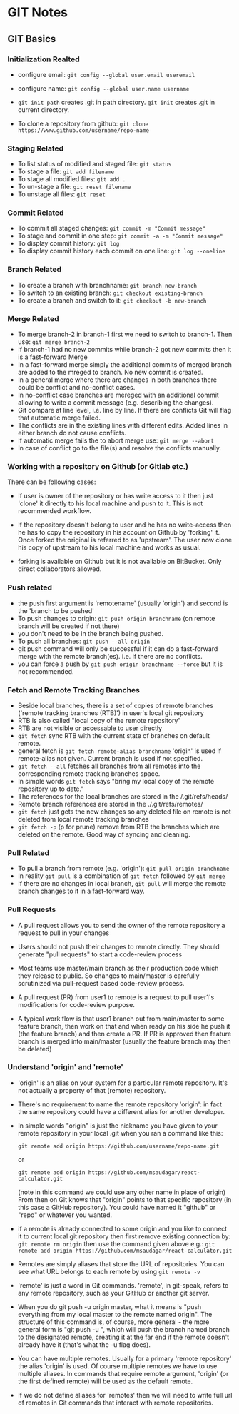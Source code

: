 # GIT Notes

## GIT Basics

### Initialization Realted

- configure email: `git config --global user.email useremail`
- configure name: `git config --global user.name username`

- `git init path` creates .git in path directory. `git init` creates .git in current directory.
- To clone a repository from github: `git clone https://www.github.com/username/repo-name`

### Staging Related

- To list status of modified and staged file: `git status`
- To stage a file: `git add filename`
- To stage all modified files: `git add .`
- To un-stage a file: `git reset filename`
- To unstage all files: `git reset`

### Commit Related

- To commit all staged changes: `git commit -m "Commit message"`
- To stage and commit in one step: `git commit -a -m "Commit message"`
- To display commit history: `git log`
- To display commit history each commit on one line: `git log --oneline`

### Branch Related

- To create a branch with branchname: `git branch new-branch`
- To switch to an existing branch: `git checkout existing-branch`
- To create a branch and switch to it: `git checkout -b new-branch`

### Merge Related

- To merge branch-2 in branch-1 first we need to switch to branch-1. Then use: `git merge branch-2`
- If branch-1 had no new commits while branch-2 got new commits then it is a fast-forward Merge
- In a fast-forward merge simply the additional commits of merged branch are added to the mreged to branch. No new commit is created.
- In a general merge where there are changes in both branches there could be conflict and no-conflict cases.
- In no-conflict case branches are mereged with an additional commit allowing to write a commit message (e.g. describing the changes).
- Git compare at line level, i.e. line by line. If there are conflicts Git will flag that automatic merge failed.
- The conflicts are in the existing lines with different edits. Added lines in either branch do not cause conflicts.
- If automatic merge fails the to abort merge use: `git merge --abort`
- In case of conflict go to the file(s) and resolve the conflicts manually.

### Working with a repository on Github (or Gitlab etc.)

There can be following cases:

- If user is owner of the repository or has write access to it then just 'clone' it directly to his local machine and push to it. This is not recommended workflow.

- If the repository doesn't belong to user and he has no write-access then he has to copy the repository in his account on Github by 'forking' it. Once forked the original is referred to as 'upstream'. The user now clone his copy of upstream to his local machine and works as usual.
- forking is available on Github but it is not available on BitBucket. Only direct collaborators allowed.

### Push related

- the push first argument is 'remotename' (usually 'origin') and second is the 'branch to be pushed'
- To push changes to origin: `git push origin branchname` (on remote branch will be created if not there)
- you don't need to be in the branch being pushed.
- To push all branches: `git push --all origin`
- git push command will only be successful if it can do a fast-forward merge with the remote branch(es). i.e. if there are no conflicts.
- you can force a push by `git push origin branchname --force` but it is not recommended.

### Fetch and Remote Tracking Branches

- Beside local branches, there is a set of copies of remote branches ('remote tracking branches (RTB)') in user's local git repository
- RTB is also called "local copy of the remote repository"
- RTB are not visible or accessable to user directly
- `git fetch` sync RTB with the current state of branches on default remote.
- general fetch is `git fetch remote-alias branchname` 'origin' is used if remote-alias not given. Current branch is used if not specified.
- `git fetch --all` fetches all branches from all remotes into the corresponding remote tracking branches space.
- In simple words `git fetch` says "bring my local copy of the remote repository up to date."
- The references for the local branches are stored in the /.git/refs/heads/
- Remote branch references are stored in the ./.git/refs/remotes/
- `git fetch` just gets the new changes so any deleted file on remote is not deleted from local remote tracking branches
- `git fetch -p` (p for prune) remove from RTB the branches which are deleted on the remote. Good way of syncing and cleaning.

### Pull Related

- To pull a branch from remote (e.g. 'origin'): `git pull origin branchname`
- In reality `git pull` is a combination of `git fetch` followed by `git merge`
- If there are no changes in local branch, `git pull` will merge the remote branch changes to it in a fast-forward way.

### Pull Requests

- A pull request allows you to send the owner of the remote repository a request to pull in your changes
- Users should not push their changes to remote directly. They should generate "pull requests" to start a code-review process
- Most teams use master/main branch as their production code which they release to public. So changes to main/master is carefully scrutinized via pull-request based code-review process.
- A pull request (PR) from user1 to remote is a request to pull user1's modifications for code-review purpose.

- A typical work flow is that user1 branch out from main/master to some feature branch, then work on that and when ready on his side he push it (the feature branch) and then create a PR. If PR is approved then feature branch is merged into main/master (usually the feature branch may then be deleted)

### Understand 'origin' and 'remote'

- 'origin' is an alias on your system for a particular remote repository. It's not actually a property of that (remote) repository.

- There's no requirement to name the remote repository 'origin': in fact the same repository could have a different alias for another developer.

- In simple words "origin" is just the nickname you have given to your remote repository in your local .git when you ran a command like this:

  `git remote add origin https://github.com/username/repo-name.git`

  or

  `git remote add origin https://github.com/msaudagar/react-calculator.git`

  (note in this command we could use any other name in place of origin)
  From then on Git knows that "origin" points to that specific repository (in this case a GitHub repository). You could have named it "github" or "repo" or whatever you wanted.

- if a remote is already connected to some origin and you like to connect it to current local git repository then first remove existing connection by:
  `git remote rm origin`
  then use the command given above e.g.:
  `git remote add origin https://github.com/msaudagar/react-calculator.git`

- Remotes are simply aliases that store the URL of repositories. You can see what URL belongs to each remote by using `git remote -v`

- 'remote' is just a word in Git commands. 'remote', in git-speak, refers to any remote repository, such as your GitHub or another git server.

- When you do git push -u origin master, what it means is "push everything from my local master to the remote named origin".
  The structure of this command is, of course, more general - the more general form is "git push -u <remote> <branch>",
  which will push the branch named branch to the designated remote, creating it at the far end if the remote doesn't already have it (that's what the -u flag does).

- You can have multiple remotes. Usually for a primary 'remote repository' the alias 'origin' is used. Of course multiple remotes we have to use multiple aliases. In commands that require remote argument, 'origin' (or the first defined remote) will be used as the default remote.

- If we do not define aliases for 'remotes' then we will need to write full url of remotes in Git commands that interact with remote repositories.
